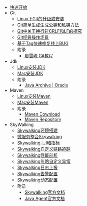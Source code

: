 - [快速开始](/devTools/ "DevTools")
- Git
  - [Linux下Git的升级或安装](/devTools/doc/Linux下Git的升级或安装.md)
  - [Git简单生成生成公钥和私钥方法](/devTools/doc/Git简单生成生成公钥和私钥方法.md)
  - [Git中关于换行符CRLF和LF的探究](/devTools/doc/Git中关于换行符CRLF和LF的探究.md)
  - [Git经典操作场景](/devTools/doc/Git经典操作场景.md)
  - [基于Tag快速修复线上BUG](/devTools/doc/基于Tag快速修复线上BUG.md)
  - 附录
    - [廖雪峰 Git教程](https://www.liaoxuefeng.com/wiki/896043488029600)
- Jdk
  - [Linux安装JDK](/devTools/doc/Linux安装JDK.md)
  - [Mac安装JDK](/devTools/doc/Mac安装JDK.md)
  - 附录
    - [Java Archive | Oracle](https://www.oracle.com/java/technologies/downloads/archive/)
- Maven
  - [Linux安装Maven](/devTools/doc/Linux安装Maven.md)
  - [Mac安装Maven](/devTools/doc/Mac安装Maven.md)
  - 附录
    - [Maven Download](https://maven.apache.org/download.cgi)
    - [Maven Repository](https://mvnrepository.com/)
- SkyWalking
  - [Skywalking环境搭建](/devTools/doc/Skywalking环境搭建.md)
  - [微服务整合Skywalking](/devTools/doc/微服务整合Skywalking.md)
  - [Skywalking-UI和指标](/devTools/doc/Skywalking-UI和指标.md)
  - [Skywalking自定义链路追踪](/devTools/doc/Skywalking自定义链路追踪.md)
  - [Skywalking性能剖析](/devTools/doc/Skywalking性能剖析.md)
  - [Skywalking忽略自定义异常](/devTools/doc/Skywalking忽略自定义异常.md)
  - [Skywalking日志上报](/devTools/doc/Skywalking日志上报.md)
  - [Skywalking告警配置](/devTools/doc/Skywalking告警配置.md)
  - [Skywalking动态配置](/devTools/doc/Skywalking动态配置.md)
  - 附录
    - [Skywalking官方文档](https://skywalking.apache.org/docs/main/next/readme/)
    - [Java Agent官方文档](https://skywalking.apache.org/docs/skywalking-java/next/en/setup/service-agent/java-agent/readme/)
